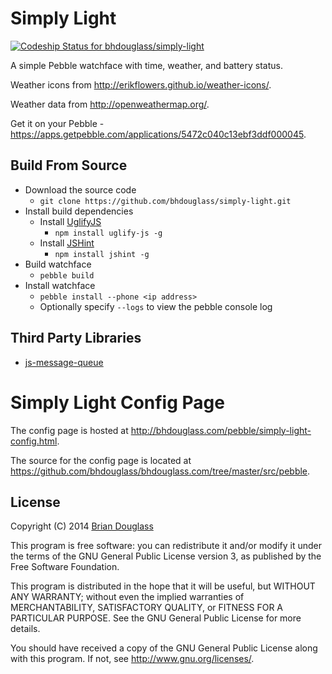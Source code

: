 # Simply Light #

[ ![Codeship Status for bhdouglass/simply-light](https://codeship.com/projects/4381e650-63ea-0132-862e-32c060907738/status?branch=master)](https://codeship.com/projects/52458)

A simple Pebble watchface with time, weather, and battery status.

Weather icons from <http://erikflowers.github.io/weather-icons/>.

Weather data from <http://openweathermap.org/>.

Get it on your Pebble - <https://apps.getpebble.com/applications/5472c040c13ebf3ddf000045>.

## Build From Source ##

* Download the source code
	* `git clone https://github.com/bhdouglass/simply-light.git`
* Install build dependencies
	* Install [UglifyJS](http://lisperator.net/uglifyjs/)
		* `npm install uglify-js -g`
	* Install [JSHint](http://jshint.com/)
		* `npm install jshint -g`
* Build watchface
	* `pebble build`
* Install watchface
	* `pebble install --phone <ip address>`
	* Optionally specify `--logs` to view the pebble console log

## Third Party Libraries ##

* [js-message-queue](https://github.com/smallstoneapps/js-message-queue)

# Simply Light Config Page #

The config page is hosted at <http://bhdouglass.com/pebble/simply-light-config.html>.

The source for the config page is located at
<https://github.com/bhdouglass/bhdouglass.com/tree/master/src/pebble>.

## License ##

Copyright (C) 2014 [Brian Douglass](http://bhdouglass.com/)

This program is free software: you can redistribute it and/or modify it under
the terms of the GNU General Public License version 3, as published by the Free
Software Foundation.

This program is distributed in the hope that it will be useful, but WITHOUT ANY
WARRANTY; without even the implied warranties of MERCHANTABILITY, SATISFACTORY
QUALITY, or FITNESS FOR A PARTICULAR PURPOSE.  See the GNU General Public
License for more details.

You should have received a copy of the GNU General Public License along with
this program.  If not, see <http://www.gnu.org/licenses/>.

